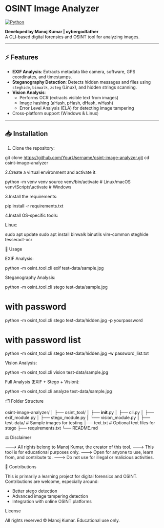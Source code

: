 # OSINT Image Analyzer

[![Python](https://img.shields.io/badge/python-3.10+-blue)](https://www.python.org/)

**Developed by Manoj Kumar | cybergodfather**  
A CLI-based digital forensics and OSINT tool for analyzing images.

---

## ⚡ Features

- **EXIF Analysis**: Extracts metadata like camera, software, GPS coordinates, and timestamps.
- **Steganography Detection**: Detects hidden messages and files using `steghide`, `binwalk`, `zsteg` (Linux), and hidden strings scanning.
- **Vision Analysis**:
  - Performs OCR (extracts visible text from images)
  - Image hashing (aHash, pHash, dHash, wHash)
  - Error Level Analysis (ELA) for detecting image tampering
- Cross-platform support (Windows & Linux)

---

## 📥 Installation

1. Clone the repository:

git clone https://github.com/YourUsername/osint-image-analyzer.git
cd osint-image-analyzer

2.Create a virtual environment and activate it:

python -m venv venv
source venv/bin/activate  # Linux/macOS
venv\Scripts\activate     # Windows

3.Install the requirements:

pip install -r requirements.txt

4.Install OS-specific tools:

Linux:

sudo apt update
sudo apt install binwalk binutils vim-common steghide tesseract-ocr


🚀 Usage

EXIF Analysis: 

python -m osint_tool.cli exif test-data/sample.jpg

Steganography Analysis:

python -m osint_tool.cli stego test-data/sample.jpg
# with password
python -m osint_tool.cli stego test-data/hidden.jpg -p yourpassword
# with password list
python -m osint_tool.cli stego test-data/hidden.jpg -w password_list.txt

Vision Analysis:

python -m osint_tool.cli vision test-data/sample.jpg

Full Analysis (EXIF + Stego + Vision):

python -m osint_tool.cli analyze test-data/sample.jpg

🗂 Folder Structure

osint-image-analyzer/
│
├── osint_tool/
│   ├── __init__.py
│   ├── cli.py
│   ├── exif_module.py
│   ├── stego_module.py
│   └── vision_module.py
│
├── test-data/       # Sample images for testing
├── text.txt         # Optional text files for stego
├── requirements.txt
└── README.md

⚖️ Disclaimer

---> All rights belong to Manoj Kumar, the creator of this tool.
---> This tool is for educational purposes only.
---> Open for anyone to use, learn from, and contribute to.
---> Do not use for illegal or malicious activities.

🤝 Contributions

This is primarily a learning project for digital forensics and OSINT. Contributions are welcome, especially around:

* Better stego detection
* Advanced image tampering detection
* Integration with online OSINT platforms

License

All rights reserved © Manoj Kumar. Educational use only.




